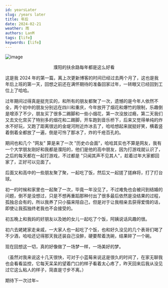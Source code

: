 ```yaml
---
id: yearsLater
slug: /years later
title: 年后
date: 2024-02-21
weather: 雨
authors: LanM
tags: [life]
keywords: [life]
---
```


![image](../img/home.jpg)

<center>濮阳的扶余路每年都是这么好看</center>

这是我 2024 年的第一篇，离上次更新博客的时间已经过去两个月了，这也是我年后上班的第一天，回想之前还在满怀期待的准备回家过年，一转眼又已经回到工位上了哈哈。

过年期间过得真是挺充实的，和所有的朋友都聚了一次，遗憾的是今年人依然不全，两个初中的朋友分别远在四川和重庆，今年放开了烟花和爆竹的限制，乐趣倒是增添了不少，朋友买了很多二踢脚和一些小烟花，第一次没放过瘾，第二天我们又去文化宫买了特别多的烟花和二踢脚，开车跑到音乐桥下，后来又觉得单纯的炸水不好玩，又跑了距离很远的金堤河附近炸冰去了，哈哈想起来就挺好笑，横着竖着倒着全都放了一遍，倒是可怜了那冰了，炸的千疮百孔的。

期间也和几个 "网友" 算是来了一次 "历史の会面"，哈哈其实也不算是网友，我有一个大学朋友刚好和我都是濮阳的，他们是他的高中朋友，因为打游戏就认识了，之后的每天都在一起打游戏，不过都是 "只闻其声不见其人"，趁着过年大家都回家了，正好可以见面了。

后面又和高中的一些朋友聚了聚，一起吃了饭，然后又一起搓了搓麻将，打了打台球。

初一的时候和家里也一起聚了一次，毕竟一年没见了，不过难免也会被问到结婚的问题，倒不是没想过，只是不想再重蹈那种付出了很多最后依然是没结果的过程，孤独总会有的，所以我养了只小猫来陪自己，但是对于让我相亲去获得爱情的话，即使让我孤独终老我也不会接受的。

初五晚上和我妈的好朋友以及她的女儿一起吃了个饭，阿姨说话风趣的很。

初六去姥姥家走亲戚，一大家人也一起吃了个饭，也和好久没见的几个表哥们喝了不少酒，哈哈还记得那天我还装自己没醉，硬要帮着洗碗，结果碎了一个碗。

现在回想这一切，真的好像做了一场梦一样，一场美好的梦。

（虽然对我来说这十几天很快，可对于小蓝莓来说这是很久的时间了，在家无聊我也会看看监控，它每天呆呆的望着门口的样子看着太心疼了，昨天回来后我从没见过它这么粘人的样子，简直是寸步不离。）

期待下一次过年~
